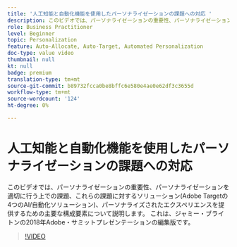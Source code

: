 ```yaml
---
title: '人工知能と自動化機能を使用したパーソナライゼーションの課題への対応 '
description: このビデオでは、パーソナライゼーションの重要性、パーソナライゼーションを適切に行う上での課題、これらの課題に対するソリューション(Adobe Targetの4つのAI/自動化ソリューション)、パーソナライズされたエクスペリエンスを提供するための主要な構成要素について説明します。 これは、ジャミー・ブライトンの2018年Adobe・サミットプレゼンテーションの編集版です。
role: Business Practitioner
level: Beginner
topic: Personalization
feature: Auto-Allocate, Auto-Target, Automated Personalization
doc-type: value video
thumbnail: null
kt: null
badge: premium
translation-type: tm+mt
source-git-commit: b89732fcca0be8bffc6e580e4ae0e62df3c3655d
workflow-type: tm+mt
source-wordcount: '124'
ht-degree: 0%

---
```



# 人工知能と自動化機能を使用したパーソナライゼーションの課題への対応

このビデオでは、パーソナライゼーションの重要性、パーソナライゼーションを適切に行う上での課題、これらの課題に対するソリューション(Adobe Targetの4つのAI/自動化ソリューション)、パーソナライズされたエクスペリエンスを提供するための主要な構成要素について説明します。 これは、ジャミー・ブライトンの2018年Adobe・サミットプレゼンテーションの編集版です。

>[!VIDEO](https://video.tv.adobe.com/v/25440/?quality=12)